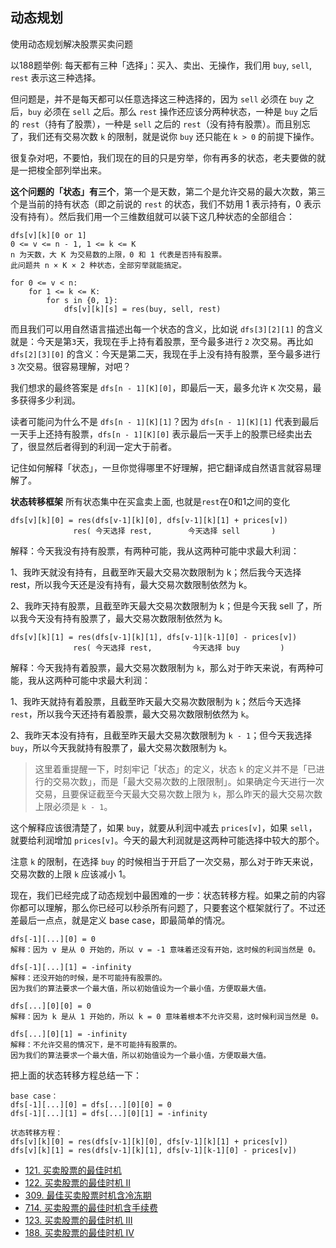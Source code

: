 ## 动态规划

使用动态规划解决股票买卖问题

以188题举例:
每天都有三种「选择」：买入、卖出、无操作，我们用 `buy`, `sell`, `rest` 表示这三种选择。

但问题是，并不是每天都可以任意选择这三种选择的，因为 `sell` 必须在 `buy` 之后，`buy` 必须在 `sell` 之后。那么 `rest` 操作还应该分两种状态，一种是 `buy` 之后的 `rest`（持有了股票），一种是 `sell` 之后的 `rest`（没有持有股票）。而且别忘了，我们还有交易次数 `k` 的限制，就是说你 `buy` 还只能在 `k > 0` 的前提下操作。

很复杂对吧，不要怕，我们现在的目的只是穷举，你有再多的状态，老夫要做的就是一把梭全部列举出来。

**这个问题的「状态」有三个**，第一个是天数，第二个是允许交易的最大次数，第三个是当前的持有状态（即之前说的 `rest` 的状态，我们不妨用 1 表示持有，0 表示没有持有）。然后我们用一个三维数组就可以装下这几种状态的全部组合：
```
dfs[v][k][0 or 1]
0 <= v <= n - 1, 1 <= k <= K
n 为天数，大 K 为交易数的上限，0 和 1 代表是否持有股票。
此问题共 n × K × 2 种状态，全部穷举就能搞定。

for 0 <= v < n:
    for 1 <= k <= K:
        for s in {0, 1}:
            dfs[v][k][s] = res(buy, sell, rest)
```
而且我们可以用自然语言描述出每一个状态的含义，比如说 `dfs[3][2][1]` 的含义就是：今天是第`3`天，我现在手上持有着股票，至今最多进行 `2` 次交易。再比如 `dfs[2][3][0]` 的含义：今天是第二天，我现在手上没有持有股票，至今最多进行 `3` 次交易。很容易理解，对吧？

我们想求的最终答案是 `dfs[n - 1][K][0]`，即最后一天，最多允许 `K` 次交易，最多获得多少利润。

读者可能问为什么不是 `dfs[n - 1][K][1]`？因为 `dfs[n - 1][K][1]` 代表到最后一天手上还持有股票，`dfs[n - 1][K][0]` 表示最后一天手上的股票已经卖出去了，很显然后者得到的利润一定大于前者。

记住如何解释「状态」，一旦你觉得哪里不好理解，把它翻译成自然语言就容易理解了。

**状态转移框架**
所有状态集中在买盒卖上面, 也就是`rest`在0和1之间的变化
```
dfs[v][k][0] = res(dfs[v-1][k][0], dfs[v-1][k][1] + prices[v])
              res( 今天选择 rest,        今天选择 sell       )
```
解释：今天我没有持有股票，有两种可能，我从这两种可能中求最大利润：

1、我昨天就没有持有，且截至昨天最大交易次数限制为 k；然后我今天选择 rest，所以我今天还是没有持有，最大交易次数限制依然为 k。

2、我昨天持有股票，且截至昨天最大交易次数限制为 k；但是今天我 sell 了，所以我今天没有持有股票了，最大交易次数限制依然为 k。

```
dfs[v][k][1] = res(dfs[v-1][k][1], dfs[v-1][k-1][0] - prices[v])
              res( 今天选择 rest,         今天选择 buy         )
```

解释：今天我持有着股票，最大交易次数限制为 `k`，那么对于昨天来说，有两种可能，我从这两种可能中求最大利润：

1、我昨天就持有着股票，且截至昨天最大交易次数限制为 `k`；然后今天选择 `rest`，所以我今天还持有着股票，最大交易次数限制依然为 `k`。

2、我昨天本没有持有，且截至昨天最大交易次数限制为 `k - 1`；但今天我选择 `buy`，所以今天我就持有股票了，最大交易次数限制为 `k`。

> 这里着重提醒一下，时刻牢记「状态」的定义，状态 `k` 的定义并不是「已进行的交易次数」，而是「最大交易次数的上限限制」。如果确定今天进行一次交易，且要保证截至今天最大交易次数上限为 `k`，那么昨天的最大交易次数上限必须是 `k - 1`。

这个解释应该很清楚了，如果 `buy`，就要从利润中减去 `prices[v]`，如果 `sell`，就要给利润增加 `prices[v]`。今天的最大利润就是这两种可能选择中较大的那个。

注意 `k` 的限制，在选择 `buy` 的时候相当于开启了一次交易，那么对于昨天来说，交易次数的上限 `k` 应该减小 1。

现在，我们已经完成了动态规划中最困难的一步：状态转移方程。如果之前的内容你都可以理解，那么你已经可以秒杀所有问题了，只要套这个框架就行了。不过还差最后一点点，就是定义 base case，即最简单的情况。

```
dfs[-1][...][0] = 0
解释：因为 v 是从 0 开始的，所以 v = -1 意味着还没有开始，这时候的利润当然是 0。

dfs[-1][...][1] = -infinity
解释：还没开始的时候，是不可能持有股票的。
因为我们的算法要求一个最大值，所以初始值设为一个最小值，方便取最大值。

dfs[...][0][0] = 0
解释：因为 k 是从 1 开始的，所以 k = 0 意味着根本不允许交易，这时候利润当然是 0。

dfs[...][0][1] = -infinity
解释：不允许交易的情况下，是不可能持有股票的。
因为我们的算法要求一个最大值，所以初始值设为一个最小值，方便取最大值。
```
把上面的状态转移方程总结一下：
```
base case：
dfs[-1][...][0] = dfs[...][0][0] = 0
dfs[-1][...][1] = dfs[...][0][1] = -infinity

状态转移方程：
dfs[v][k][0] = res(dfs[v-1][k][0], dfs[v-1][k][1] + prices[v])
dfs[v][k][1] = res(dfs[v-1][k][1], dfs[v-1][k-1][0] - prices[v])
```

- [121. 买卖股票的最佳时机](https://github.com/gooohlan/leetcode/blob/master/go/DP/Stock/121.go)
- [122. 买卖股票的最佳时机 II](https://github.com/gooohlan/leetcode/blob/master/go/DP/Stock/122.go)
- [309. 最佳买卖股票时机含冷冻期](https://github.com/gooohlan/leetcode/blob/master/go/DP/Stock/309.go)
- [714. 买卖股票的最佳时机含手续费](https://github.com/gooohlan/leetcode/blob/master/go/DP/Stock/714.go)
- [123. 买卖股票的最佳时机 III](https://github.com/gooohlan/leetcode/blob/master/go/DP/Stock/123.go)
- [188. 买卖股票的最佳时机 IV](https://github.com/gooohlan/leetcode/blob/master/go/DP/Stock/188.go)
